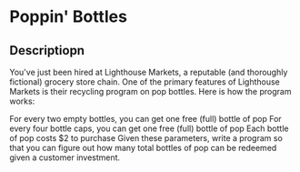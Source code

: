 # Poppin' Bottles

## Descriptiopn
You've just been hired at Lighthouse Markets, a reputable (and thoroughly fictional) grocery store chain. One of the primary features of Lighthouse Markets is their recycling program on pop bottles. Here is how the program works:

For every two empty bottles, you can get one free (full) bottle of pop
For every four bottle caps, you can get one free (full) bottle of pop
Each bottle of pop costs $2 to purchase
Given these parameters, write a program so that you can figure out how many total bottles of pop can be redeemed given a customer investment.
